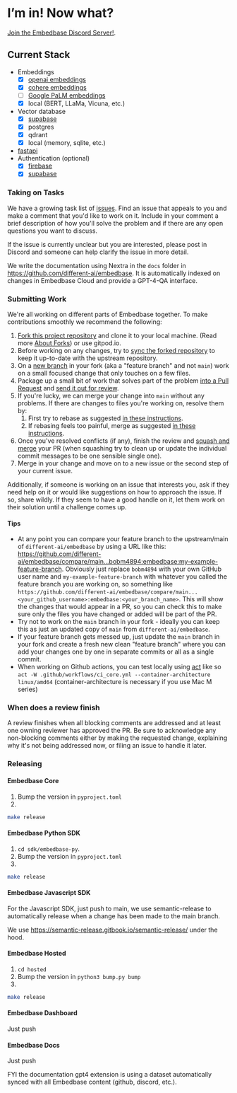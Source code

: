 # I’m in! Now what?

[Join the Embedbase Discord Server!](https://discord.gg/pMNeuGrDky).

## Current Stack

* Embeddings
  - [x] [openai embeddings](https://platform.openai.com/docs/guides/embeddings)
  - [x] [cohere embeddings](https://cohere.ai/embed)
  - [ ] [Google PaLM embeddings](https://developers.googleblog.com/2023/03/announcing-palm-api-and-makersuite.html)
  - [x] local (BERT, LLaMa, Vicuna, etc.)
* Vector database
  - [x] [supabase](https://supabase.com/)
  - [x] postgres
  - [x] qdrant
  - [x] local (memory, sqlite, etc.)
* [fastapi](https://github.com/tiangolo/fastapi)
* Authentication (optional)
  - [x] [firebase](https://firebase.google.com/)
  - [x] [supabase](https://supabase.com/)

### Taking on Tasks

We have a growing task list of
[issues](https://github.com/different-ai/embedbase/issues). Find an issue that
appeals to you and make a comment that you'd like to work on it. Include in your
comment a brief description of how you'll solve the problem and if there are any
open questions you want to discuss.

If the issue is currently unclear but you are interested, please post in Discord
and someone can help clarify the issue in more detail.

We write the documentation using Nextra in the `docs` folder in https://github.com/different-ai/embedbase. It is automatically indexed on changes in Embedbase Cloud and provide a GPT-4-QA interface.

### Submitting Work

We're all working on different parts of Embedbase together. To make
contributions smoothly we recommend the following:

1.  [Fork this project repository](https://docs.github.com/en/get-started/quickstart/fork-a-repo)
    and clone it to your local machine. (Read more
    [About Forks](https://docs.github.com/en/pull-requests/collaborating-with-pull-requests/working-with-forks/about-forks)) or use gitpod.io.
1.  Before working on any changes, try to
    [sync the forked repository](https://docs.github.com/en/pull-requests/collaborating-with-pull-requests/working-with-forks/syncing-a-fork)
    to keep it up-to-date with the upstream repository.
1.  On a
    [new branch](https://docs.github.com/en/pull-requests/collaborating-with-pull-requests/proposing-changes-to-your-work-with-pull-requests/creating-and-deleting-branches-within-your-repository)
    in your fork (aka a "feature branch" and not `main`) work on a small focused
    change that only touches on a few files.
1.  Package up a small bit of work that solves part of the problem
    [into a Pull Request](https://docs.github.com/en/pull-requests/collaborating-with-pull-requests/proposing-changes-to-your-work-with-pull-requests/creating-a-pull-request-from-a-fork)
    and
    [send it out for review](https://docs.github.com/en/pull-requests/collaborating-with-pull-requests/proposing-changes-to-your-work-with-pull-requests/requesting-a-pull-request-review).
1.  If you're lucky, we can merge your change into `main` without any problems.
    If there are changes to files you're working on, resolve them by:
    1.  First try to rebase as suggested
        [in these instructions](https://timwise.co.uk/2019/10/14/merge-vs-rebase/#should-you-rebase).
    1.  If rebasing feels too painful, merge as suggested
        [in these instructions](https://timwise.co.uk/2019/10/14/merge-vs-rebase/#should-you-merge).
1.  Once you've resolved conflicts (if any), finish the review and
    [squash and merge](https://docs.github.com/en/pull-requests/collaborating-with-pull-requests/incorporating-changes-from-a-pull-request/about-pull-request-merges#squash-and-merge-your-commits)
    your PR (when squashing try to clean up or update the individual commit
    messages to be one sensible single one).
1.  Merge in your change and move on to a new issue or the second step of your
    current issue.

Additionally, if someone is working on an issue that interests you, ask if they
need help on it or would like suggestions on how to approach the issue. If so,
share wildly. If they seem to have a good handle on it, let them work on their
solution until a challenge comes up.

#### Tips

- At any point you can compare your feature branch to the upstream/main of
  `different-ai/embedbase` by using a URL like this:
  https://github.com/different-ai/embedbase/compare/main...bobm4894:embedbase:my-example-feature-branch.
  Obviously just replace `bobm4894` with your own GitHub user name and
  `my-example-feature-branch` with whatever you called the feature branch you
  are working on, so something like
  `https://github.com/different-ai/embedbase/compare/main...<your_github_username>:embedbase:<your_branch_name>`.
  This will show the changes that would appear in a PR, so you can check this to
  make sure only the files you have changed or added will be part of the PR.
- Try not to work on the `main` branch in your fork - ideally you can keep this
  as just an updated copy of `main` from `different-ai/embedbase`.
- If your feature branch gets messed up, just update the `main` branch in your
  fork and create a fresh new clean "feature branch" where you can add your
  changes one by one in separate commits or all as a single commit.
- When working on Github actions, you can test locally using [act](https://github.com/nektos/act) like so `act -W .github/workflows/ci_core.yml --container-architecture linux/amd64` (container-architecture is necessary if you use Mac M series)

### When does a review finish

A review finishes when all blocking comments are addressed and at least one
owning reviewer has approved the PR. Be sure to acknowledge any non-blocking
comments either by making the requested change, explaining why it's not being
addressed now, or filing an issue to handle it later.

### Releasing

#### Embedbase Core

1. Bump the version in `pyproject.toml`
2. 
```bash
make release
```

#### Embedbase Python SDK

1. `cd sdk/embedbase-py`.
2. Bump the version in `pyproject.toml`
3. 
```bash
make release
```

#### Embedbase Javascript SDK

For the Javascript SDK, just push to main, we use semantic-release to automatically release when a change has been made to the main branch.

We use https://semantic-release.gitbook.io/semantic-release/ under the hood.

#### Embedbase Hosted

1. `cd hosted`
2. Bump the version in `python3 bump.py bump`
3. 
```bash
make release
```

#### Embedbase Dashboard

Just push

#### Embedbase Docs

Just push

FYI the documentation gpt4 extension is using a dataset automatically synced with all Embedbase content (github, discord, etc.).
